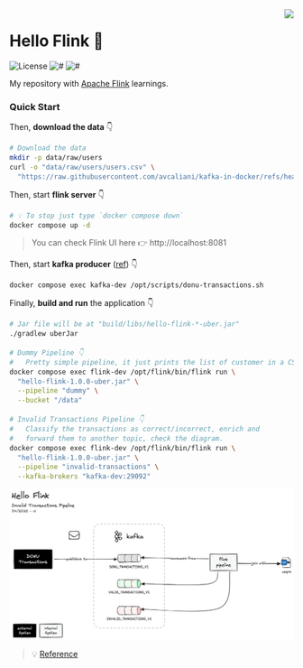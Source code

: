 <img src="https://flink.apache.org/img/logo/png/100/flink_squirrel_100_color.png" align="right" height="64px"/>

# Hello Flink 👋

![License](https://img.shields.io/github/license/avcaliani/hello-flink?logo=apache&color=lightseagreen)
![#](https://img.shields.io/badge/java-17-blue.svg)
![#](https://img.shields.io/badge/apache--flink-2.0.x-ff4757.svg)

My repository with [Apache Flink](https://flink.apache.org) learnings.

### Quick Start

Then, **download the data** 👇 

```bash
# Download the data 
mkdir -p data/raw/users
curl -o "data/raw/users/users.csv" \
  "https://raw.githubusercontent.com/avcaliani/kafka-in-docker/refs/heads/main/scripts/users.csv"
```

Then, start **flink server** 👇

```bash
# 💡 To stop just type `docker compose down`
docker compose up -d
```

> You can check Flink UI here 👉 http://localhost:8081

Then, start **kafka producer** ([ref](https://github.com/avcaliani/kafka-in-docker/tree/main/scripts)) 👇

```bash
docker compose exec kafka-dev /opt/scripts/donu-transactions.sh
```

Finally, **build and run** the application 👇

```bash
# Jar file will be at "build/libs/hello-flink-*-uber.jar"
./gradlew uberJar

# Dummy Pipeline 👇
#   Pretty simple pipeline, it just prints the list of customer in a CSV file. 
docker compose exec flink-dev /opt/flink/bin/flink run \
  "hello-flink-1.0.0-uber.jar" \
  --pipeline "dummy" \
  --bucket "/data"
  
# Invalid Transactions Pipeline 👇
#   Classify the transactions as correct/incorrect, enrich and 
#   forward them to another topic, check the diagram.
docker compose exec flink-dev /opt/flink/bin/flink run \
  "hello-flink-1.0.0-uber.jar" \
  --pipeline "invalid-transactions" \
  --kafka-brokers "kafka-dev:29092"
```

![diagram](.docs/invalid-txn-diagram.png)

> 💡 [Reference](https://nightlies.apache.org/flink/flink-docs-release-2.0/docs/try-flink/local_installation/)
